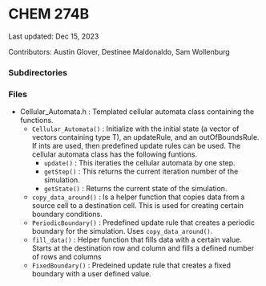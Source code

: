 # CHEM 274B

Last updated: Dec 15, 2023

Contributors: Austin Glover, Destinee Maldonaldo, Sam Wollenburg

### Subdirectories

### Files

- Cellular_Automata.h : Templated cellular automata class containing the functions.
  - `Cellular_Automata()` : Initialize with the initial state (a vector of vectors containing type T), an updateRule, and an outOfBoundsRule. If ints are used, then predefined update rules can be used. The cellular automata class has the following funtions.
    - `update()` : This iteraties the cellular automata by one step.
    - `getStep()` : This returns the current iteration number of the simulation.
    - `getState()` : Returns the current state of the simulation.
  - `copy_data_around()` : Is a helper function that copies data from a source cell to a destination cell. This is used for creating certain boundary conditions.
  - `PeriodicBoundary()` : Predefined update rule that creates a periodic boundary for the simulation. Uses `copy_data_around()`.
  - `fill_data()` : Helper function that fills data with a certain value. Starts at the destination row and column and fills a defined number of rows and columns
  - `FixedBoundary()` : Predeined update rule that creates a fixed boundary with a user defined value.
